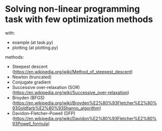 # Solving non-linear programming task with few optimization methods

with:
- example (at task.py)
- plotting (at plotting.py)

methods:
- Steepest descent (https://en.wikipedia.org/wiki/Method_of_steepest_descent)
- Newton (truncated)
- Conjugate gradient
- Successive over-relaxation (SOR) (https://en.wikipedia.org/wiki/Successive_over-relaxation)
- Broyden (BFGS) (https://en.wikipedia.org/wiki/Broyden%E2%80%93Fletcher%E2%80%93Goldfarb%E2%80%93Shanno_algorithm)
- Davidon–Fletcher–Powell (DFP) (https://en.wikipedia.org/wiki/Davidon%E2%80%93Fletcher%E2%80%93Powell_formula)